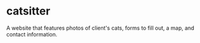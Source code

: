 # catsitter
A website that features photos of client's cats, forms to fill out, a map, and contact information.
